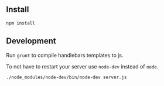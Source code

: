 ## Install

    npm install

## Development

Run `grunt` to compile handlebars templates to js.

To not have to restart your server use `node-dev` instead of `node`.

    ./node_modules/node-dev/bin/node-dev server.js
